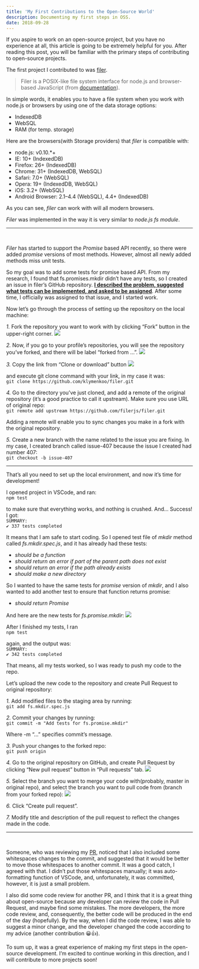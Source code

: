 ```yaml
---
title: 'My First Contributions to the Open-Source World'
description: Documenting my first steps in OSS.
date: 2018-09-28
---
```


If you aspire to work on an open-source project, but you have no experience at all, this article is going to be extremely helpful for you. After reading this post, you will be familiar with the primary steps of contributing to open-source projects.

The first project I contributed to was <a href="https://github.com/filerjs/filer" target="_blank" rel="noopener noreferrer">filer</a>.

> Filer is a POSIX-like file system interface for node.js and browser-based JavaScript (from <a href="https://filer.js.org/" target="_blank" rel="noopener noreferrer">documentation</a>).

In simple words, it enables you to have a file system when you work with node.js or browsers by using one of the data storage options:

- IndexedDB
- WebSQL
- RAM (for temp. storage)

Here are the browsers(with Storage providers) that _filer_ is compatible with:

- node.js: v0.10.\*+
- IE: 10+ (IndexedDB)
- Firefox: 26+ (IndexedDB)
- Chrome: 31+ (IndexedDB, WebSQL)
- Safari: 7.0+ (WebSQL)
- Opera: 19+ (IndexedDB, WebSQL)
- iOS: 3.2+ (WebSQL)
- Android Browser: 2.1–4.4 (WebSQL), 4.4+ (IndexedDB)

As you can see, _filer_ can work with will all modern browsers.

_Filer_ was implemented in the way it is very similar to _node.js fs module_.

---

<br />

_Filer_ has started to support the _Promise_ based API recently, so there were added _promise_ versions of most methods. However, almost all newly added methods miss unit tests.

So my goal was to add some tests for promise based API. From my research, I found that fs.promises.mkdir didn’t have any tests, so I created an issue in filer’s GitHub repository. <a href="https://github.com/filerjs/filer/issues/407" target="_blank" rel="noopener noreferrer">**I described the problem, suggested what tests can be implemented, and asked to be assigned**</a>. After some time, I officially was assigned to that issue, and I started work.

Now let’s go through the process of setting up the repository on the local machine:

_1._ Fork the repository you want to work with by clicking “Fork” button in the upper-right corner.
<img src="https://i.imgur.com/FhkeIsD.png" />

_2._ Now, if you go to your profile’s repositories, you will see the repository you’ve forked, and there will be label “forked from …”.
<img src="https://i.imgur.com/lLlCA7E.png" />

_3._ Copy the link from “Clone or download” button
<img src="https://i.imgur.com/wBaWra0.png" />

and execute git clone command with your link, in my case it was:<br />
`git clone https://github.com/klymenkoo/filer.git`

_4._ Go to the directory you’ve just cloned, and add a remote of the original repository (it’s a good practice to call it upstream). Make sure you use URL of original repo:<br />
`git remote add upstream https://github.com/filerjs/filer.git`

Adding a remote will enable you to sync changes you make in a fork with the original repository.

_5._ Create a new branch with the name related to the issue you are fixing. In my case, I created branch called issue-407 because the issue I created had number 407:<br />
`git checkout -b issue-407`

---

That’s all you need to set up the local environment, and now it’s time for development!

I opened project in VSCode, and ran:<br />
`npm test`

to make sure that everything works, and nothing is crushed. And… Success! I got:<br />
`SUMMARY:`<br />
`✔ 337 tests completed`

It means that I am safe to start coding. So I opened test file of _mkdir_ method called _fs.mkdir.spec.js_, and it has already had these tests:

- _should be a function_
- _should return an error if part of the parent path does not exist_
- _should return an error if the path already exists_
- _should make a new directory_

So I wanted to have the same tests for _promise_ version of _mkdir_, and I also wanted to add another test to ensure that function returns promise:

- _should return Promise_

And here are the new tests for _fs.promise.mkdir_:
<img src="https://i.imgur.com/7ZYcPcs.png" />

After I finished my tests, I ran <br />
`npm test`

again, and the output was:<br />
`SUMMARY:`<br />
`✔ 342 tests completed`

That means, all my tests worked, so I was ready to push my code to the repo.

Let’s upload the new code to the repository and create Pull Request to original repository:

_1._ Add modified files to the staging area by running:<br />
`git add fs.mkdir.spec.js`

_2._ Commit your changes by running:<br />
`git commit -m "Add tests for fs.promise.mkdir"`

Where -m “…” specifies commit’s message.

_3._ Push your changes to the forked repo:<br/>
`git push origin`

_4._ Go to the original repository on GitHub, and create Pull Request by clicking “New pull request” button in “Pull requests” tab.
<img src="https://i.imgur.com/sq2NmKC.png" />

_5._ Select the branch you want to merge your code with(probably, master in original repo), and select the branch you want to pull code from (branch from your forked repo):
<img src="https://i.imgur.com/cPZS3wE.png" />

_6._ Click “Create pull request”.

_7._ Modify title and description of the pull request to reflect the changes made in the code.

---

<br />

Someone, who was reviewing my <a href="https://github.com/filerjs/filer/pull/415" target="_blank" rel="noopener noreferrer">PR</a>, noticed that I also included some whitespaces changes to the commit, and suggested that it would be better to move those whitespaces to another commit. It was a good catch, I agreed with that. I didn’t put those whitespaces manually; it was auto-formatting function of VSCode, and, unfortunately, it was committed, however, it is just a small problem.

I also did some code review for another PR, and I think that it is a great thing about open-source because any developer can review the code in Pull Request, and maybe find some mistakes. The more developers, the more code review, and, consequently, the better code will be produced in the end of the day (hopefully). By the way, when I did the code review, I was able to suggest a minor change, and the developer changed the code according to my advice (another contribution 😀👍).

To sum up, it was a great experience of making my first steps in the open-source development. I’m excited to continue working in this direction, and I will contribute to more projects soon!
